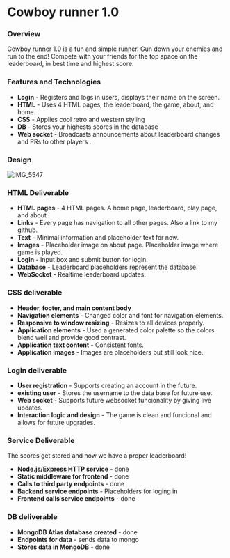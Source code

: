 # Cowboy runner 1.0
### Overview
Cowboy runner 1.0 is a fun and simple runner. Gun down your enemies and run to the end! Compete with your friends for the top space on the leaderboard, in best time and highest score. 

### Features and Technologies
- **Login** - Registers and logs in users, displays their name on the screen.
- **HTML** - Uses 4 HTML pages, the leaderboard, the game, about, and home.
- **CSS** - Applies cool retro and western styling
- **DB** - Stores your highests scores in the database
- **Web socket** - Broadcasts announcements about leaderboard changes and PRs to other players .
  
### Design

![IMG_5547](https://github.com/weenusdingus/cs_start_up/assets/118499164/12ee3270-1565-4cda-8e98-6f69724a361d)

### HTML Deliverable
- **HTML pages** - 4 HTML pages. A home page, leaderboard, play page, and about .
- **Links** - Every page has navigation to all other pages. Also a link to my github.
- **Text** - Minimal information and placeholder text for now.
- **Images** - Placeholder image on about page. Placeholder image where game is played.
- **Login** - Input box and submit button for login.
- **Database** - Leaderboard placeholders represent the database.
- **WebSocket** - Realtime leaderboard updates.

### CSS deliverable

- **Header, footer, and main content body**
- **Navigation elements** - Changed color and font for navigation elements.
- **Responsive to window resizing** - Resizes to all devices properly.
- **Application elements** - Used a generated color palette so the colors blend well and provide good contrast.
- **Application text content** - Consistent fonts.
- **Application images** - Images are placeholders but still look nice.

### Login deliverable

- **User registration** - Supports creating an account in the future.
- **existing user** - Stores the username to the data base for future use.
- **Web socket** - Supports future websocket funcionality by giving live updates.
- **Interaction logic and design** - The game is clean and funcional and allows for future upgrades.

### Service Deliverable

The scores get stored and now we have a proper leaderboard!

- **Node.js/Express HTTP service** - done
- **Static middleware for frontend** - done
- **Calls to third party endpoints** - done
- **Backend service endpoints** - Placeholders for loging in 
- **Frontend calls service endpoints** - done

### DB deliverable

- **MongoDB Atlas database created** - done
- **Endpoints for data** - sends data to mongo
- **Stores data in MongoDB** - done
